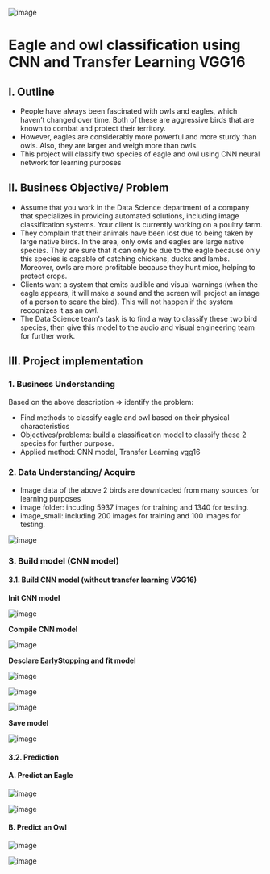 ![image](https://user-images.githubusercontent.com/91864024/181451237-d51b1c4d-9fdd-45ef-b1c9-97e7f37909f5.png)

# Eagle and owl classification using CNN and Transfer Learning VGG16
## I. Outline
- People have always been fascinated with owls and eagles, which haven’t changed over time. Both of these are aggressive birds that are known to combat and protect their territory. 
- However, eagles are considerably more powerful and more sturdy than owls. Also, they are larger and weigh more than owls.
- This project will classify two species of eagle and owl using CNN neural network for learning purposes

## II. Business Objective/ Problem
- Assume that you work in the Data Science department of a company that specializes in providing automated solutions, including image classification systems. Your client is currently working on a poultry farm.
- They complain that their animals have been lost due to being taken by large native birds. In the area, only owls and eagles are large native species. They are sure that it can only be due to the eagle because only this species is capable of catching chickens, ducks and lambs. Moreover, owls are more profitable because they hunt mice, helping to protect crops.
- Clients want a system that emits audible and visual warnings (when the eagle appears, it will make a sound and the screen will project an image of a person to scare the bird). This will not happen if the system recognizes it as an owl.
- The Data Science team's task is to find a way to classify these two bird species, then give this model to the audio and visual engineering team for further work.

## III. Project implementation
### 1. Business Understanding
Based on the above description => identify the problem:
- Find methods to classify eagle and owl based on their physical characteristics
- Objectives/problems: build a classification model to classify these 2 species for further purpose.
- Applied method: CNN model, Transfer Learning vgg16
### 2. Data Understanding/ Acquire
- Image data of the above 2 birds are downloaded from many sources for learning purposes
- image folder: incuding 5937 images for training and 1340 for testing.
- image_small: including 200 images for training and 100 images for testing.

![image](https://user-images.githubusercontent.com/91864024/181462904-35f42152-d0b5-4df2-9250-2ae674516140.png)

### 3. Build model (CNN model)
#### 3.1. Build CNN model (without transfer learning VGG16)
**Init CNN model**

![image](https://user-images.githubusercontent.com/91864024/181463928-a6a61e7f-31a7-4f49-8010-1453a170b432.png)

**Compile CNN model**

![image](https://user-images.githubusercontent.com/91864024/181464065-a2668e5d-d827-48c6-b00e-c7e10350c46a.png)

**Desclare EarlyStopping and fit model**

![image](https://user-images.githubusercontent.com/91864024/181464185-92b36c08-72b1-4425-9469-a420c6fe8188.png)

![image](https://user-images.githubusercontent.com/91864024/181464236-4babf7f2-737e-4cab-940d-cc3b006090ef.png)

![image](https://user-images.githubusercontent.com/91864024/181464342-8bb14e79-a015-4bd0-b5e3-ad5a4e4758c5.png)

**Save model**

![image](https://user-images.githubusercontent.com/91864024/181464501-1f21369b-f579-4ba8-9fbe-7b00d700728a.png)

#### 3.2. Prediction
#### A. Predict an Eagle

![image](https://user-images.githubusercontent.com/91864024/181471335-8e6bf264-e040-4687-97b2-51920203229c.png)

![image](https://user-images.githubusercontent.com/91864024/181471463-898a0a5c-8776-4644-bc16-c0b8fa6168c7.png)

#### B. Predict an Owl
![image](https://user-images.githubusercontent.com/91864024/181471606-001ffccb-891d-4903-a27e-0f87c0b43b77.png)

![image](https://user-images.githubusercontent.com/91864024/181471658-9e44b81e-be90-4c3d-8e11-d149899e95c4.png)



























